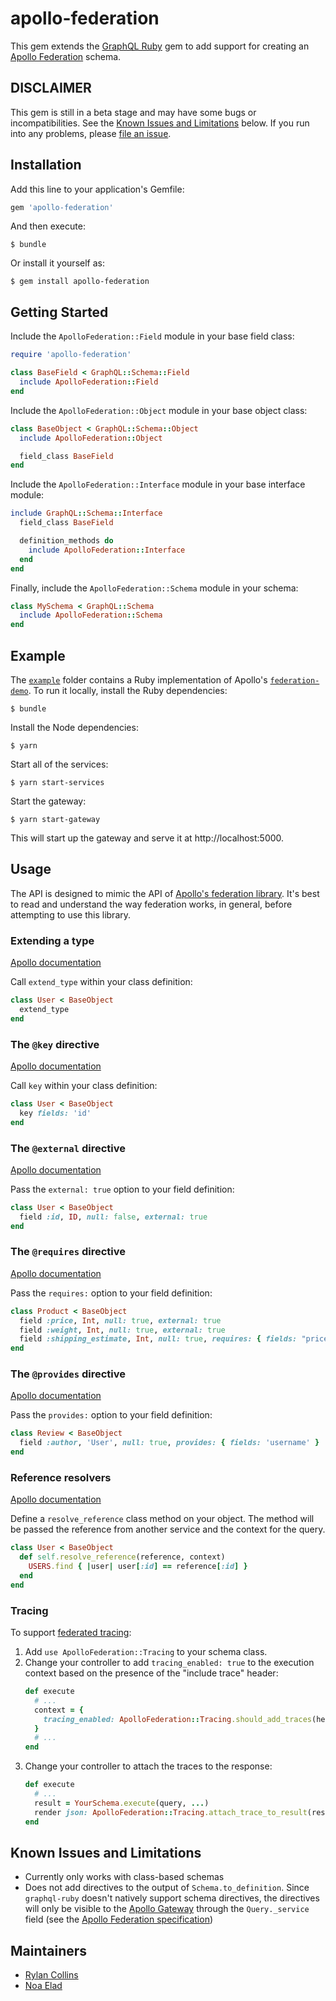 # apollo-federation

This gem extends the [GraphQL Ruby](http://graphql-ruby.org/) gem to add support for creating an [Apollo Federation](https://www.apollographql.com/docs/apollo-server/federation/introduction/) schema.

## DISCLAIMER

This gem is still in a beta stage and may have some bugs or incompatibilities. See the [Known Issues and Limitations](#known-issues-and-limitations) below. If you run into any problems, please [file an issue](https://github.com/Gusto/apollo-federation-ruby/issues).

## Installation

Add this line to your application's Gemfile:

```ruby
gem 'apollo-federation'
```

And then execute:

    $ bundle

Or install it yourself as:

    $ gem install apollo-federation

## Getting Started

Include the `ApolloFederation::Field` module in your base field class:

```ruby
require 'apollo-federation'

class BaseField < GraphQL::Schema::Field
  include ApolloFederation::Field
end
```

Include the `ApolloFederation::Object` module in your base object class:

```ruby
class BaseObject < GraphQL::Schema::Object
  include ApolloFederation::Object

  field_class BaseField
end
```

Include the `ApolloFederation::Interface` module in your base interface module:

```ruby
include GraphQL::Schema::Interface
  field_class BaseField

  definition_methods do
    include ApolloFederation::Interface
  end
end
```

Finally, include the `ApolloFederation::Schema` module in your schema:

```ruby
class MySchema < GraphQL::Schema
  include ApolloFederation::Schema
end
```

## Example

The [`example`](./example/) folder contains a Ruby implementation of Apollo's [`federation-demo`](https://github.com/apollographql/federation-demo). To run it locally, install the Ruby dependencies:

    $ bundle

Install the Node dependencies:

    $ yarn

Start all of the services:

    $ yarn start-services

Start the gateway:

    $ yarn start-gateway

This will start up the gateway and serve it at http://localhost:5000.


## Usage

The API is designed to mimic the API of [Apollo's federation library](https://www.apollographql.com/docs/apollo-server/federation/introduction/). It's best to read and understand the way federation works, in general, before attempting to use this library.

### Extending a type
[Apollo documentation](https://www.apollographql.com/docs/apollo-server/federation/core-concepts/#extending-external-types)

Call `extend_type` within your class definition:

```ruby
class User < BaseObject
  extend_type
end
```

### The `@key` directive
[Apollo documentation](https://www.apollographql.com/docs/apollo-server/federation/core-concepts/#entities-and-keys)

Call `key` within your class definition:

```ruby
class User < BaseObject
  key fields: 'id'
end
```

### The `@external` directive
[Apollo documentation](https://www.apollographql.com/docs/apollo-server/federation/core-concepts/#referencing-external-types)

Pass the `external: true` option to your field definition:

```ruby
class User < BaseObject
  field :id, ID, null: false, external: true
end
```

### The `@requires` directive
[Apollo documentation](https://www.apollographql.com/docs/apollo-server/federation/advanced-features/#computed-fields)

Pass the `requires:` option to your field definition:

```ruby
class Product < BaseObject
  field :price, Int, null: true, external: true
  field :weight, Int, null: true, external: true
  field :shipping_estimate, Int, null: true, requires: { fields: "price weight"}
end
```

### The `@provides` directive
[Apollo documentation](https://www.apollographql.com/docs/apollo-server/federation/advanced-features/#using-denormalized-data)

Pass the `provides:` option to your field definition:

```ruby
class Review < BaseObject
  field :author, 'User', null: true, provides: { fields: 'username' }
end
```

### Reference resolvers
[Apollo documentation](https://www.apollographql.com/docs/apollo-server/api/apollo-federation/#__resolvereference)

Define a `resolve_reference` class method on your object. The method will be passed the reference from another service and the context for the query.

```ruby
class User < BaseObject
  def self.resolve_reference(reference, context)
    USERS.find { |user| user[:id] == reference[:id] }
  end
end
```

### Tracing

To support [federated tracing](https://www.apollographql.com/docs/apollo-server/federation/metrics/):

1. Add `use ApolloFederation::Tracing` to your schema class.
2. Change your controller to add `tracing_enabled: true` to the execution context based on the presence of the "include trace" header:
    ```ruby
    def execute
      # ...
      context = {
        tracing_enabled: ApolloFederation::Tracing.should_add_traces(headers)
      }
      # ...
    end
    ```
3. Change your controller to attach the traces to the response:
    ```ruby
    def execute
      # ...
      result = YourSchema.execute(query, ...)
      render json: ApolloFederation::Tracing.attach_trace_to_result(result)
    end
    ```

## Known Issues and Limitations
 - Currently only works with class-based schemas
 - Does not add directives to the output of `Schema.to_definition`. Since `graphql-ruby` doesn't natively support schema directives, the directives will only be visible to the [Apollo Gateway](https://www.apollographql.com/docs/apollo-server/api/apollo-gateway/) through the `Query._service` field (see the [Apollo Federation specification](https://www.apollographql.com/docs/apollo-server/federation/federation-spec/))

## Maintainers
 * [Rylan Collins](https://github.com/rylanc)
 * [Noa Elad](https://github.com/noaelad)
